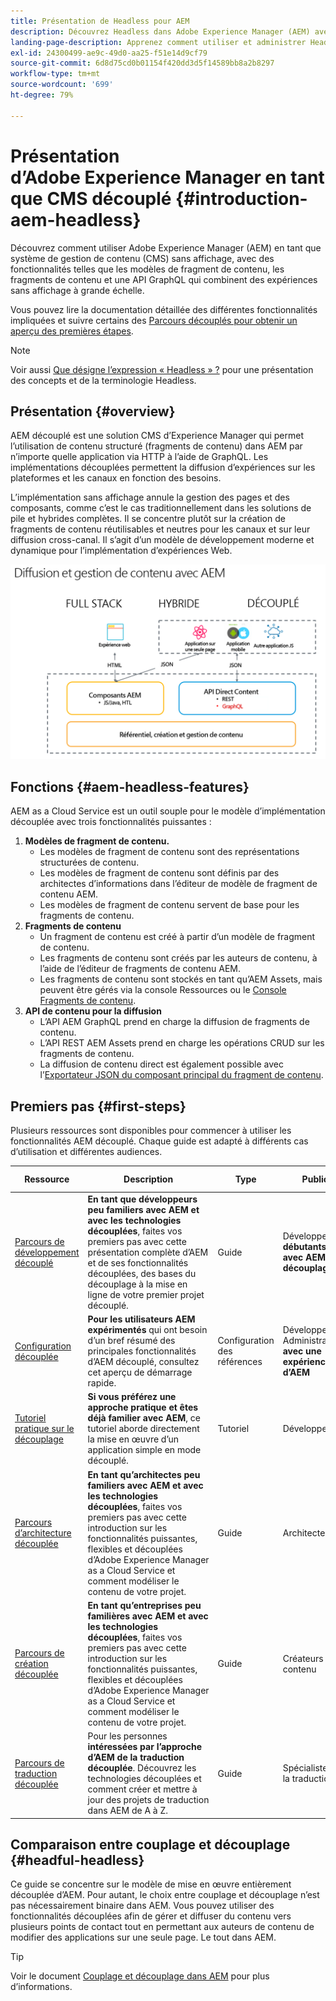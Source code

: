 ```yaml
---
title: Présentation de Headless pour AEM
description: Découvrez Headless dans Adobe Experience Manager (AEM) avec une combinaison de documentation détaillée et de parcours headless. Découvrez comment des fonctionnalités telles que les modèles de fragments de contenu, les fragments de contenu et une API GraphQL sont utilisées pour générer des expériences découplées.
landing-page-description: Apprenez comment utiliser et administrer Headless dans Adobe Experience Manager as a Cloud Service.
exl-id: 24300499-ae9c-49d0-aa25-f51e14d9cf79
source-git-commit: 6d8d75cd0b01154f420dd3d5f14589bb8a2b8297
workflow-type: tm+mt
source-wordcount: '699'
ht-degree: 79%

---
```



# Présentation d’Adobe Experience Manager en tant que CMS découplé {#introduction-aem-headless}

Découvrez comment utiliser Adobe Experience Manager (AEM) en tant que système de gestion de contenu (CMS) sans affichage, avec des fonctionnalités telles que les modèles de fragment de contenu, les fragments de contenu et une API GraphQL qui combinent des expériences sans affichage à grande échelle.

Vous pouvez lire la documentation détaillée des différentes fonctionnalités impliquées et suivre certains des [Parcours découplés pour obtenir un aperçu des premières étapes](#first-steps).

>[!NOTE]
>
>Voir aussi [Que désigne l’expression « Headless » ?](/help/headless/what-is-headless.md) pour une présentation des concepts et de la terminologie Headless.

## Présentation {#overview}

AEM découplé est une solution CMS d’Experience Manager qui permet l’utilisation de contenu structuré (fragments de contenu) dans AEM par n’importe quelle application via HTTP à l’aide de GraphQL. Les implémentations découplées permettent la diffusion d’expériences sur les plateformes et les canaux en fonction des besoins.

L’implémentation sans affichage annule la gestion des pages et des composants, comme c’est le cas traditionnellement dans les solutions de pile et hybrides complètes. Il se concentre plutôt sur la création de fragments de contenu réutilisables et neutres pour les canaux et sur leur diffusion cross-canal. Il s’agit d’un modèle de développement moderne et dynamique pour l’implémentation d’expériences Web.

![Modèles d’implémentation AEM](assets/aem-implementation-models.png)

## Fonctions {#aem-headless-features}

AEM as a Cloud Service est un outil souple pour le modèle d’implémentation découplée avec trois fonctionnalités puissantes :

1. **Modèles de fragment de contenu.**
   * Les modèles de fragment de contenu sont des représentations structurées de contenu.
   * Les modèles de fragment de contenu sont définis par des architectes d’informations dans l’éditeur de modèle de fragment de contenu AEM.
   * Les modèles de fragment de contenu servent de base pour les fragments de contenu.
1. **Fragments de contenu**
   * Un fragment de contenu est créé à partir d’un modèle de fragment de contenu.
   * Les fragments de contenu sont créés par les auteurs de contenu, à l’aide de l’éditeur de fragments de contenu AEM.
   * Les fragments de contenu sont stockés en tant qu’AEM Assets, mais peuvent être gérés via la console Ressources ou le [Console Fragments de contenu](/help/sites-cloud/administering/content-fragments/content-fragments-console.md).
1. **API de contenu pour la diffusion**
   * L’API AEM GraphQL prend en charge la diffusion de fragments de contenu.
   * L’API REST AEM Assets prend en charge les opérations CRUD sur les fragments de contenu.
   * La diffusion de contenu direct est également possible avec l’[Exportateur JSON du composant principal du fragment de contenu](https://experienceleague.adobe.com/docs/experience-manager-core-components/using/components/content-fragment-component.html?lang=fr).

## Premiers pas {#first-steps}

Plusieurs ressources sont disponibles pour commencer à utiliser les fonctionnalités AEM découplé. Chaque guide est adapté à différents cas d’utilisation et différentes audiences.

| Ressource | Description | Type | Public | Temps estimé |
|---|---|---|---|---|
| [Parcours de développement découplé](/help/journey-headless/developer/overview.md) | **En tant que développeurs peu familiers avec AEM et avec les technologies découplées**, faites vos premiers pas avec cette présentation complète d’AEM et de ses fonctionnalités découplées, des bases du découplage à la mise en ligne de votre premier projet découplé. | Guide | Développeurs **débutants avec AEM et le découplage** | 1 heure |
| [Configuration découplée](/help/headless/setup/introduction.md) | **Pour les utilisateurs AEM expérimentés** qui ont besoin d’un bref résumé des principales fonctionnalités d’AEM découplé, consultez cet aperçu de démarrage rapide. | Configuration des références | Développeurs, Administrateurs **avec une expérience d’AEM** | 20 minutes |
| [Tutoriel pratique sur le découplage](https://experienceleague.adobe.com/docs/experience-manager-learn/getting-started-with-aem-headless/graphql/multi-step/overview.html?lang=fr) | **Si vous préférez une approche pratique et êtes déjà familier avec AEM**, ce tutoriel aborde directement la mise en œuvre d’un application simple en mode découplé. | Tutoriel | Développeurs | 2 heures |
| [Parcours d’architecture découplée](/help/journey-headless/architect/overview.md) | **En tant qu’architectes peu familiers avec AEM et avec les technologies découplées**, faites vos premiers pas avec cette introduction sur les fonctionnalités puissantes, flexibles et découplées d’Adobe Experience Manager as a Cloud Service et comment modéliser le contenu de votre projet. | Guide | Architectes | 1 heure |
| [Parcours de création découplée](/help/journey-headless/author/overview.md) | **En tant qu’entreprises peu familières avec AEM et avec les technologies découplées**, faites vos premiers pas avec cette introduction sur les fonctionnalités puissantes, flexibles et découplées d’Adobe Experience Manager as a Cloud Service et comment modéliser le contenu de votre projet. | Guide | Créateurs de contenu | 1 heure |
| [Parcours de traduction découplée](/help/journey-headless/translation/overview.md) | Pour les personnes **intéressées par l’approche d’AEM de la traduction découplée**. Découvrez les technologies découplées et comment créer et mettre à jour des projets de traduction dans AEM de A à Z. | Guide | Spécialistes de la traduction | 1 heure |

## Comparaison entre couplage et découplage {#headful-headless}

Ce guide se concentre sur le modèle de mise en œuvre entièrement découplée d’AEM. Pour autant, le choix entre couplage et découplage n’est pas nécessairement binaire dans AEM. Vous pouvez utiliser des fonctionnalités découplées afin de gérer et diffuser du contenu vers plusieurs points de contact tout en permettant aux auteurs de contenu de modifier des applications sur une seule page. Le tout dans AEM.

>[!TIP]
>
>Voir le document [Couplage et découplage dans AEM](/help/implementing/developing/headful-headless.md) pour plus d’informations.